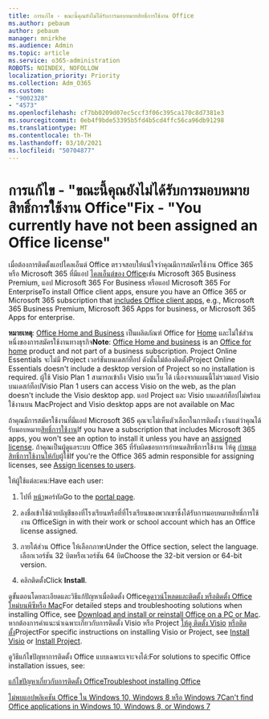 ```yaml
---
title: การแก้ไข - ขณะนี้คุณยังไม่ได้รับการมอบหมายสิทธิ์การใช้งาน Office
ms.author: pebaum
author: pebaum
manager: mnirkhe
ms.audience: Admin
ms.topic: article
ms.service: o365-administration
ROBOTS: NOINDEX, NOFOLLOW
localization_priority: Priority
ms.collection: Adm_O365
ms.custom:
- "9002328"
- "4573"
ms.openlocfilehash: cf7bb0209d07ec5ccf3f06c395ca170c8d7381e3
ms.sourcegitcommit: 0eb4f9bde53395b5fd4b5cd4ffc56ca96db91298
ms.translationtype: MT
ms.contentlocale: th-TH
ms.lasthandoff: 03/10/2021
ms.locfileid: "50704877"
---
```

# <a name="fix---you-currently-have-not-been-assigned-an-office-license"></a><span data-ttu-id="f4046-102">การแก้ไข - "ขณะนี้คุณยังไม่ได้รับการมอบหมายสิทธิ์การใช้งาน Office"</span><span class="sxs-lookup"><span data-stu-id="f4046-102">Fix - "You currently have not been assigned an Office license"</span></span>

<span data-ttu-id="f4046-103">เมื่อต้องการติดตั้งแอปไคลเอ็นต์ Office ตรวจสอบให้แน่ใจว่าคุณมีการสมัครใช้งาน Office 365 หรือ Microsoft 365 ที่มีแอป [ไคลเอ็นต์ของ Office](https://support.office.com/article/office-for-home-and-office-for-business-plans-28cbc8cf-1332-4f04-9123-9b660abb629e)เช่น Microsoft 365 Business Premium, แอป Microsoft 365 For Business หรือแอป Microsoft 365 For Enterprise</span><span class="sxs-lookup"><span data-stu-id="f4046-103">To install Office client apps, ensure you have an Office 365 or Microsoft 365 subscription that [includes Office client apps](https://support.office.com/article/office-for-home-and-office-for-business-plans-28cbc8cf-1332-4f04-9123-9b660abb629e), e.g., Microsoft 365 Business Premium, Microsoft 365 Apps for business, or Microsoft 365 Apps for enterprise.</span></span>

<span data-ttu-id="f4046-104">**หมายเหตุ**: [Office Home and Business](https://support.microsoft.com/office/office-for-home-and-office-for-business-plans-28cbc8cf-1332-4f04-9123-9b660abb629e) เป็นผลิตภัณฑ์ Office for [Home](https://support.office.com/article/28cbc8cf-1332-4f04-9123-9b660abb629e?wt.mc_id=Alchemy_ClientDIA) และไม่ใช่ส่วนหนึ่งของการสมัครใช้งานทางธุรกิจ</span><span class="sxs-lookup"><span data-stu-id="f4046-104">**Note**: [Office Home and business](https://support.microsoft.com/office/office-for-home-and-office-for-business-plans-28cbc8cf-1332-4f04-9123-9b660abb629e) is an [Office for home](https://support.office.com/article/28cbc8cf-1332-4f04-9123-9b660abb629e?wt.mc_id=Alchemy_ClientDIA) product and not part of a business subscription.</span></span> <span data-ttu-id="f4046-105">Project Online Essentials จะไม่มี Project เวอร์ชันบนเดสก์ท็อป ดังนั้นไม่ต้องติดตั้ง</span><span class="sxs-lookup"><span data-stu-id="f4046-105">Project Online Essentials doesn't include a desktop version of Project so no installation is required.</span></span> <span data-ttu-id="f4046-106">ผู้ใช้ Visio Plan 1 สามารถเข้าถึง Visio บนเว็บ ได้ เนื่องจากแผนนี้ไม่รวมแอป Visio บนเดสก์ท็อป</span><span class="sxs-lookup"><span data-stu-id="f4046-106">Visio Plan 1 users can access Visio on the web, as the plan doesn't include the Visio desktop app.</span></span> <span data-ttu-id="f4046-107">แอป Project และ Visio บนเดสก์ท็อปไม่พร้อมใช้งานบน Mac</span><span class="sxs-lookup"><span data-stu-id="f4046-107">Project and Visio desktop apps are not available on Mac</span></span>

<span data-ttu-id="f4046-108">ถ้าคุณมีการสมัครใช้งานที่มีแอป Microsoft 365 คุณจะไม่เห็นตัวเลือกในการติดตั้ง เว้นแต่ว่าคุณได้รับมอบหมาย[สิทธิ์การใช้งาน](https://support.office.com/article/what-office-365-business-product-or-license-do-i-have-f8ab5e25-bf3f-4a47-b264-174b1ee925fd?wt.mc_id=scl_installoffice_home)</span><span class="sxs-lookup"><span data-stu-id="f4046-108">If you have a subscription that includes Microsoft 365 apps, you won't see an option to install it unless you have an [assigned license](https://support.office.com/article/what-office-365-business-product-or-license-do-i-have-f8ab5e25-bf3f-4a47-b264-174b1ee925fd?wt.mc_id=scl_installoffice_home).</span></span> <span data-ttu-id="f4046-109">ถ้าคุณเป็นผู้ดูแลระบบ Office 365 ที่รับผิดชอบการกําหนดสิทธิ์การใช้งาน ให้ดู [กําหนดสิทธิ์การใช้งานให้กับ](https://support.office.com/article/assign-licenses-to-users-in-office-365-for-business-997596b5-4173-4627-b915-36abac6786dc?wt.mc_id=scl_installoffice_home)ผู้ใช้</span><span class="sxs-lookup"><span data-stu-id="f4046-109">If you're the Office 365 admin responsible for assigning licenses, see [Assign licenses to users](https://support.office.com/article/assign-licenses-to-users-in-office-365-for-business-997596b5-4173-4627-b915-36abac6786dc?wt.mc_id=scl_installoffice_home).</span></span>

<span data-ttu-id="f4046-110">ให้ผู้ใช้แต่ละคน:</span><span class="sxs-lookup"><span data-stu-id="f4046-110">Have each user:</span></span>

1. <span data-ttu-id="f4046-111">ไปที่ [หน้า](https://portal.office.com/OLS/MySoftware.aspx)พอร์ทัล</span><span class="sxs-lookup"><span data-stu-id="f4046-111">Go to the [portal page](https://portal.office.com/OLS/MySoftware.aspx).</span></span>

2. <span data-ttu-id="f4046-112">ลงชื่อเข้าใช้ด้วยบัญชีของที่โรงเรียนหรือที่ที่โรงเรียนของพวกเขาซึ่งได้รับการมอบหมายสิทธิ์การใช้งาน Office</span><span class="sxs-lookup"><span data-stu-id="f4046-112">Sign in with their work or school account which has an Office license assigned.</span></span>

3. <span data-ttu-id="f4046-113">ภายใต้ส่วน Office ให้เลือกภาษา</span><span class="sxs-lookup"><span data-stu-id="f4046-113">Under the Office section, select the language.</span></span> <span data-ttu-id="f4046-114">เลือกเวอร์ชัน 32 บิตหรือเวอร์ชัน 64 บิต</span><span class="sxs-lookup"><span data-stu-id="f4046-114">Choose the 32-bit version or 64-bit version.</span></span>

4. <span data-ttu-id="f4046-115">คลิกติดตั้ง</span><span class="sxs-lookup"><span data-stu-id="f4046-115">Click **Install**.</span></span>

<span data-ttu-id="f4046-116">ดูขั้นตอนโดยละเอียดและวิธีแก้ปัญหาเมื่อติดตั้ง Office[ดูดาวน์โหลดและติดตั้ง หรือติดตั้ง Office ใหม่บนพีซีหรือ Mac](https://support.office.com/article/4414eaaf-0478-48be-9c42-23adc4716658?wt.mc_id=Alchemy_ClientDIA)</span><span class="sxs-lookup"><span data-stu-id="f4046-116">For detailed steps and troubleshooting solutions when installing Office, see [Download and install or reinstall Office on a PC or Mac](https://support.office.com/article/4414eaaf-0478-48be-9c42-23adc4716658?wt.mc_id=Alchemy_ClientDIA).</span></span> <span data-ttu-id="f4046-117">หากต้องการคําแนะนําเฉพาะเกี่ยวกับการติดตั้ง Visio หรือ Project [ให้ดู ติดตั้ง Visio](https://support.office.com/article/f98f21e3-aa02-4827-9167-ddab5b025710) [หรือติดตั้ง](https://support.office.com/article/7059249b-d9fe-4d61-ab96-5c5bf435f281)Project</span><span class="sxs-lookup"><span data-stu-id="f4046-117">For specific instructions on installing Visio or Project, see [Install Visio](https://support.office.com/article/f98f21e3-aa02-4827-9167-ddab5b025710) or [Install Project](https://support.office.com/article/7059249b-d9fe-4d61-ab96-5c5bf435f281).</span></span>

<span data-ttu-id="f4046-118">ดูวิธีแก้ไขปัญหาการติดตั้ง Office แบบเฉพาะเจาะจงได้:</span><span class="sxs-lookup"><span data-stu-id="f4046-118">For solutions to specific Office installation issues, see:</span></span>

[<span data-ttu-id="f4046-119">แก้ไขปัญหาเกี่ยวกับการติดตั้ง Office</span><span class="sxs-lookup"><span data-stu-id="f4046-119">Troubleshoot installing Office</span></span>](https://support.office.com/article/35ff2def-e0b2-4dac-9784-4cf212c1f6c2#BKMK_ErrorMessages)

[<span data-ttu-id="f4046-120">ไม่พบแอปพลิเคชัน Office ใน Windows 10, Windows 8 หรือ Windows 7</span><span class="sxs-lookup"><span data-stu-id="f4046-120">Can't find Office applications in Windows 10, Windows 8, or Windows 7</span></span>](https://support.office.com/article/can-t-find-office-applications-in-windows-10-windows-8-or-windows-7-907ce545-6ae8-459b-8d9d-de6764a635d6)
